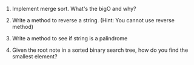 1. Implement merge sort. What's the bigO and why?

2. Write a method to reverse a string. (Hint: You cannot use reverse method)



3. Write a method to see if string is a palindrome

4. Given the root note in a sorted binary search tree, how do you find the smallest element?
